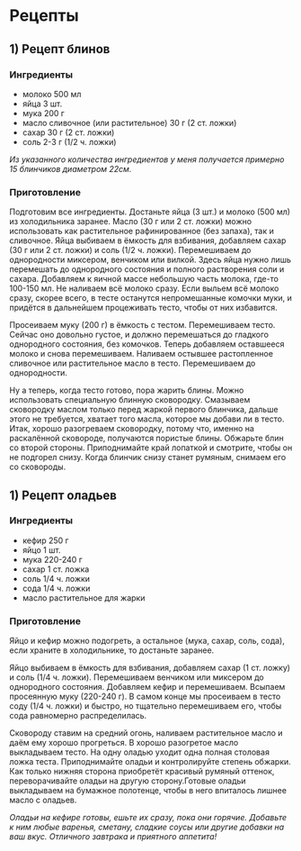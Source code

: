 # Рецепты

## 1) Рецепт блинов 

### **Ингредиенты**

+ молоко 500 мл
+ яйца 3 шт.
+ мука 200 г
+ масло сливочное (или растительное) 30 г (2 ст. ложки)
+ сахар 30 г (2 ст. ложки)
+ соль 2-3 г (1/2 ч. ложки)

*Из указанного количества ингредиентов у меня получается примерно 15 блинчиков диаметром 22см.*

### **Приготовление**

Подготовим все ингредиенты. Достаньте яйца (3 шт.) и молоко (500 мл) из холодильника заранее. Масло (30 г или 2 ст. ложки) можно использовать как растительное рафинированное (без запаха), так и сливочное. Яйца выбиваем в ёмкость для взбивания, добавляем сахар (30 г или 2 ст. ложки) и соль (1/2 ч. ложки). Перемешиваем до однородности миксером, венчиком или вилкой. Здесь яйца нужно лишь перемешать до однородного состояния и полного растворения соли и сахара. Добавляем к яичной массе небольшую часть молока, где-то 100-150 мл. Не наливаем всё молоко сразу. Если выльем всё молоко сразу, скорее всего, в тесте останутся непромешанные комочки муки, и придётся в дальнейшем процеживать тесто, чтобы от них избавится. 

Просеиваем муку (200 г) в ёмкость с тестом. Перемешиваем тесто. Сейчас оно довольно густое, и должно перемешаться до гладкого однородного состояния, без комочков. Теперь добавляем оставшееся молоко и снова перемешиваем. Наливаем остывшее растопленное сливочное или растительное масло в тесто. Перемешиваем до однородности.

Ну а теперь, когда тесто готово, пора жарить блины. Можно использовать специальную блинную сковородку. Смазываем сковородку маслом только перед жаркой первого блинчика, дальше этого не требуется, хватает того масла, которое мы добави ли в тесто. Итак, хорошо разогреваем сковородку, потому что, именно на раскалённой сковороде, получаются пористые блины. Обжарьте блин со второй стороны. Приподнимайте край лопаткой и смотрите, чтобы он не подгорел снизу. Когда блинчик снизу станет румяным, снимаем его со сковороды.

## 1) Рецепт оладьев 

### **Ингредиенты**

* кефир 250 г
* яйцо 1 шт.
* мука 220-240 г
* сахар 1 ст. ложка
* соль 1/4 ч. ложки
* сода 1/4 ч. ложки
* масло растительное для жарки

### **Приготовление**

Яйцо и кефир можно подогреть, а остальное (мука, сахар, соль, сода), если храните в холодильнике, то достаньте заранее. 

Яйцо выбиваем в ёмкость для взбивания, добавляем сахар (1 ст. ложку) и соль (1/4 ч. ложки). Перемешиваем венчиком или миксером до однородного состояния. Добавляем кефир и перемешиваем. Всыпаем просеянную муку (220-240 г). В самом конце мы просеиваем в тесто соду (1/4 ч. ложки) и быстро, но тщательно перемешиваем его, чтобы сода равномерно распределилась. 

Сковороду ставим на средний огонь, наливаем растительное масло и даём ему хорошо прогреться. В хорошо разогретое масло выкладываем тесто. На одну оладью уходит одна полная столовая ложка теста. Приподнимайте оладьи и контролируйте степень обжарки. Как только нижняя сторона приобретёт красивый румяный оттенок, переворачивайте оладьи на другую сторону.Готовые оладьи выкладываем на бумажное полотенце, чтобы в него впиталось лишнее масло с оладьев. 

*Оладьи на кефире готовы, ешьте их сразу, пока они горячие. Добавьте к ним любые варенья, сметану, сладкие соусы или другие добавки на ваш вкус. Отличного завтрака и приятного аппетита!*

